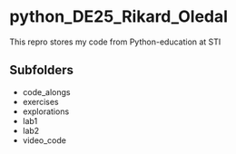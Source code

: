 <!--this is a comment for .md markdown file-->

# python_DE25_Rikard_Oledal
This repro stores my code from Python-education at STI

## Subfolders
- code_alongs
- exercises
- explorations
- lab1
- lab2
- video_code